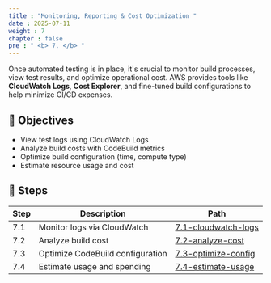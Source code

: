 ```yaml
---
title : "Monitoring, Reporting & Cost Optimization "
date : 2025-07-11
weight : 7
chapter : false
pre : " <b> 7. </b> "
---
```


Once automated testing is in place, it's crucial to monitor build processes, view test results, and optimize operational cost. AWS provides tools like **CloudWatch Logs**, **Cost Explorer**, and fine-tuned build configurations to help minimize CI/CD expenses.

## 🎯 Objectives

- View test logs using CloudWatch Logs
- Analyze build costs with CodeBuild metrics
- Optimize build configuration (time, compute type)
- Estimate resource usage and cost

## 🧩 Steps

| Step | Description | Path |
|------|-------------|------|
| 7.1 | Monitor logs via CloudWatch | [7.1-cloudwatch-logs](7.1-cloudwatch-logs/) |
| 7.2 | Analyze build cost | [7.2-analyze-cost](7.2-analyze-cost/) |
| 7.3 | Optimize CodeBuild configuration | [7.3-optimize-config](7.3-optimize-config/) |
| 7.4 | Estimate usage and spending | [7.4-estimate-usage](7.4-estimate-usage/) |
